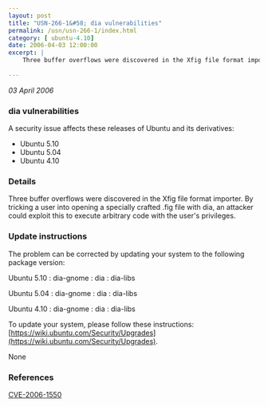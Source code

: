 ```yaml
---
layout: post
title: "USN-266-1&#58; dia vulnerabilities"
permalink: /usn/usn-266-1/index.html
category: [ ubuntu-4.10]
date: 2006-04-03 12:00:00
excerpt: |
    Three buffer overflows were discovered in the Xfig file format importer. By tricking a user into opening a specially crafted .fig file with dia, an attacker could exploit this to execute arbitrary code with the user&#39;s privileges.
    
--- 
```

 
 

*03 April 2006*

### dia vulnerabilities

A security issue affects these releases of Ubuntu and its derivatives:

* Ubuntu 5.10
* Ubuntu 5.04
* Ubuntu 4.10

### Details

Three buffer overflows were discovered in the Xfig file format importer. By tricking a user into opening a specially crafted .fig file with dia, an attacker could exploit this to execute arbitrary code with the user&#39;s privileges.

### Update instructions

The problem can be corrected by updating your system to the following package version:

Ubuntu 5.10
 : dia-gnome 
 : dia 
 : dia-libs 

Ubuntu 5.04
 : dia-gnome 
 : dia 
 : dia-libs 

Ubuntu 4.10
 : dia-gnome 
 : dia 
 : dia-libs 

To update your system, please follow these instructions: [https://wiki.ubuntu.com/Security/Upgrades](https://wiki.ubuntu.com/Security/Upgrades).

None

### References

 
 [CVE-2006-1550](http://people.ubuntu.com/~ubuntu-security/cve/CVE-2006-1550)
 

